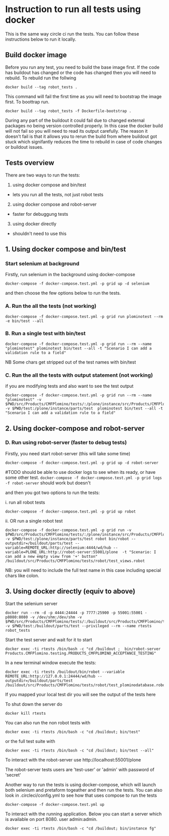 
# Instruction to run all tests using docker

This is the same way circle ci run the tests.
You can follow these instructions below to run it locally.

## Build docker image

Before you run any test, you need to build the base image first. If the code has buildout has changed
or the code has changed then you will need to rebuild. To rebuild run the follwing


```
docker build --tag robot_tests .
```

This command will fail the first time as you will need to bootstrap the image first. To boottrap run.

```
docker build --tag robot_tests -f Dockerfile-bootstrap .
```

During any part of the buildout it could fail due to changed external packages no being version controlled properly.
In this case the docker build will not fail so you will need to read its output carefully. The reason it doesn't fail is
that it allows you to rerun the build from where buildout got stuck which signifantly reduces the time to rebuild in case of
code changes or buildout issues.


## Tests overview

There are two ways to run the tests:

1. using docker compose and bin/test 
  - lets you run all the tests, not just robot tests
2. using docker compose and robot-server 
  - faster for debuggung tests
3. using docker directly
  - shouldn't need to use this



## 1. Using docker compose and bin/test

### Start selenium at background

Firstly, run selenium in the background using docker-compose

```
docker-compose -f docker-compose.test.yml -p grid up -d selenium
```

and then choose the few options below to run the tests.

### A. Run the all the tests (not working)

```
docker-compose -f docker-compose.test.yml -p grid run plominotest --rm -e bin/test --all
```

### B. Run a single test with bin/test

```
docker-compose -f docker-compose.test.yml -p grid run --rm --name "plominotest" plominotest bin/test --all -t "Scenario I can add a validation rule to a field"
```

NB Some chars get stripped out of the test names with bin/test 

### C. Run the all the tests with output statement (not working)

if you are modifying tests and also want to see the test output

```
docker-compose -f docker-compose.test.yml -p grid run --rm --name "plominotest" -v $PWD/src/Products/CMFPlomino/tests/:/plone/instance/src/Products/CMFPlomino/tests -v $PWD/test:/plone/instance/parts/test  plominotest bin/test --all -t "Scenario I can add a validation rule to a field"
```


## 2. Using docker-compose and robot-server

### D. Run using robot-server (faster to debug tests)

Firstly, you need start robot-server (this will take some time)

```
docker-compose -f docker-compose.test.yml -p grid up -d robot-server
```

#TODO should be able to use docker logs to see when its ready, or have some other test. ```docker-compose -f docker-compose.test.yml -p grid logs -f robot-server``` should work but doesn't

and then you got two options to run the tests:

i. run all robot tests

```
docker-compose -f docker-compose.test.yml -p grid up robot
```

ii. OR run a single robot test

```
docker-compose -f docker-compose.test.yml -p grid run -v $PWD/src/Products/CMFPlomino/tests/:/plone/instance/src/Products/CMFPlomino/tests -v $PWD/test:/plone/instance/parts/test robot bin/robot --outputdir=/buildout/parts/test --variable=REMOTE_URL:http://selenium:4444/wd/hub --variable=PLONE_URL:http://robot-server:55001/plone  -t "Scenario: I can add a new empty view from '+' button" /buildout/src/Products/CMFPlomino/tests/robot/test_views.robot
```

NB: you will need to include the full test name in this case including special chars like colon.




## 3. Using docker directly (equiv to above)

Start the selenium server

```
docker run --rm -d -p 4444:24444 -p 7777:25900 -p 55001:55001 -p8080:8080 -v /dev/shm:/dev/shm -v $PWD/src/Products/CMFPlomino/tests/:/buildout/src/Products/CMFPlomino/tests -v $PWD/test:/buildout/parts/test --privileged --rm --name rtests robot_tests
```

Start the test server and wait for it to start

```
docker exec -ti rtests /bin/bash -c "cd /buildout ;  bin/robot-server Products.CMFPlomino.testing.PRODUCTS_CMFPLOMINO_ACCEPTANCE_TESTING"
```

In a new terminal window execute the tests:

```
docker exec -ti rtests /buildout/bin/robot --variable REMOTE_URL:http://127.0.0.1:24444/wd/hub --outputdir=/buildout/parts/test /buildout/src/Products/CMFPlomino/tests/robot/test_plominodatabase.robot
```

If you mapped your local test dir you will see the output of the tests here

To shut down the server do

```
docker kill rtests
```

You can also run the non robot tests with

```
docker exec -ti rtests /bin/bash -c "cd /buildout; bin/test"
```

or the full test suite with

```
docker exec -ti rtests /bin/bash -c "cd /buildout; bin/test --all"
```

To interact with the robot-server use http://localhost:55001/plone

The robot-server tests users are 'test-user' or 'admin' with password of 'secret'

Another way to run the tests is using docker-compose, which will launch both selenium and pretaform togeather and then run
the tests. You can also look in .circleci/config.yml to see how that uses compose to run the tests

```
docker-compose -f docker-compose.test.yml up
```

To interact with the running application. Below you can start a server which is available on port 8080. user admin:admin.

```
docker exec -ti rtests /bin/bash -c "cd /buildout; bin/instance fg"
```
